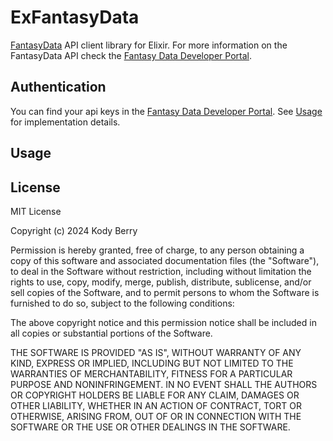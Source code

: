 # ExFantasyData

<!-- MDOC !-->

[FantasyData](https://fantasydata.com) API client library for Elixir. For more information on the FantasyData API check the [Fantasy Data Developer Portal](https://developer.fantasydata.com/?developer-portal).

## Authentication
You can find your api keys in the [Fantasy Data Developer Portal](https://developer.fantasydata.com/developer). See [Usage](#usage) for implementation details.

## Usage

## License

MIT License

Copyright (c) 2024 Kody Berry

Permission is hereby granted, free of charge, to any person obtaining a copy
of this software and associated documentation files (the "Software"), to deal
in the Software without restriction, including without limitation the rights
to use, copy, modify, merge, publish, distribute, sublicense, and/or sell
copies of the Software, and to permit persons to whom the Software is
furnished to do so, subject to the following conditions:

The above copyright notice and this permission notice shall be included in all
copies or substantial portions of the Software.

THE SOFTWARE IS PROVIDED "AS IS", WITHOUT WARRANTY OF ANY KIND, EXPRESS OR
IMPLIED, INCLUDING BUT NOT LIMITED TO THE WARRANTIES OF MERCHANTABILITY,
FITNESS FOR A PARTICULAR PURPOSE AND NONINFRINGEMENT. IN NO EVENT SHALL THE
AUTHORS OR COPYRIGHT HOLDERS BE LIABLE FOR ANY CLAIM, DAMAGES OR OTHER
LIABILITY, WHETHER IN AN ACTION OF CONTRACT, TORT OR OTHERWISE, ARISING FROM,
OUT OF OR IN CONNECTION WITH THE SOFTWARE OR THE USE OR OTHER DEALINGS IN THE
SOFTWARE.